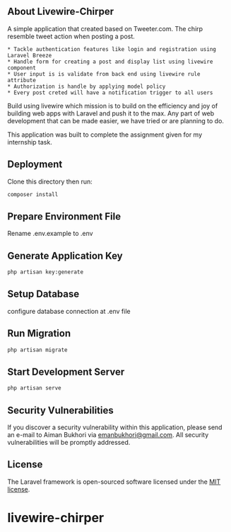 ## About Livewire-Chirper

A simple application that created based on Tweeter.com. The chirp resemble tweet action when posting a post.

    * Tackle authentication features like login and registration using Laravel Breeze
    * Handle form for creating a post and display list using livewire component
    * User input is is validate from back end using livewire rule attribute
    * Authorization is handle by applying model policy
    * Every post creted will have a notification trigger to all users

Build using livewire which mission is to build on the efficiency and joy of building web apps with Laravel and push it to the max. Any part of web development that can be made easier, we have tried or are planning to do.

This application was built to complete the assignment given for my internship task.

## Deployment

Clone this directory then run:

```bash
composer install
```

## Prepare Environment File

Rename .env.example to .env

## Generate Application Key

```bash
php artisan key:generate
```

## Setup Database

configure database connection at .env file

## Run Migration

```bash
php artisan migrate
```

## Start Development Server

```bash
php artisan serve
```

## Security Vulnerabilities

If you discover a security vulnerability within this application, please send an e-mail to Aiman Bukhori via [emanbukhori@gmail.com](mailto:emanbukhori@gmail.com). All security vulnerabilities will be promptly addressed.

## License

The Laravel framework is open-sourced software licensed under the [MIT license](https://opensource.org/licenses/MIT).
# livewire-chirper


